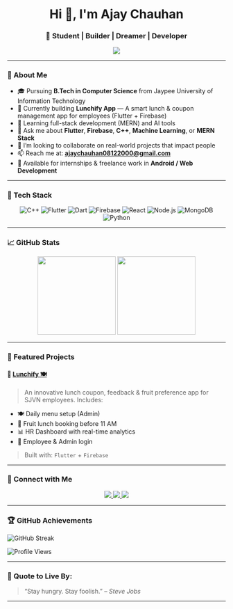 <h1 align="center">Hi 👋, I'm Ajay Chauhan</h1>
<h3 align="center">🚀 Student | Builder | Dreamer | Developer</h3>

<p align="center">
  <img src="https://readme-typing-svg.herokuapp.com?font=Fira+Code&duration=2000&pause=1000&center=true&width=435&lines=Leveling+up+every+commit+🚀;Flutter+%7C+Firebase+%7C+MERN+%F0%9F%92%BB;Building+Lunchify+for+SJVN+Employees+%F0%9F%A5%97;Open+to+internships+%26+collaborations+%F0%9F%91%8D" />
</p>

---

### 🧠 About Me
- 🎓 Pursuing **B.Tech in Computer Science** from Jaypee University of Information Technology
- 🔭 Currently building **Lunchify App** — A smart lunch & coupon management app for employees (Flutter + Firebase)
- 🌱 Learning full-stack development (MERN) and AI tools
- 💬 Ask me about **Flutter**, **Firebase**, **C++**, **Machine Learning**, or **MERN Stack**
- 👯 I’m looking to collaborate on real-world projects that impact people
- 📫 Reach me at: **ajaychauhan08122000@gmail.com**
- 💼 Available for internships & freelance work in **Android / Web Development**

---

### 🚀 Tech Stack

<div align="center">
  
![C++](https://img.shields.io/badge/C++-00599C?style=for-the-badge&logo=cplusplus&logoColor=white)
![Flutter](https://img.shields.io/badge/Flutter-02569B?style=for-the-badge&logo=flutter&logoColor=white)
![Dart](https://img.shields.io/badge/Dart-0175C2?style=for-the-badge&logo=dart&logoColor=white)
![Firebase](https://img.shields.io/badge/Firebase-FFCA28?style=for-the-badge&logo=firebase&logoColor=black)
![React](https://img.shields.io/badge/React-20232a?style=for-the-badge&logo=react&logoColor=61dafb)
![Node.js](https://img.shields.io/badge/Node.js-339933?style=for-the-badge&logo=nodedotjs&logoColor=white)
![MongoDB](https://img.shields.io/badge/MongoDB-4EA94B?style=for-the-badge&logo=mongodb&logoColor=white)
![Python](https://img.shields.io/badge/Python-14354C?style=for-the-badge&logo=python&logoColor=white)

</div>

---

### 📈 GitHub Stats

<div align="center">
  <img src="https://github-readme-stats.vercel.app/api?username=Ajay0008-cloud&show_icons=true&theme=tokyonight" height="180px"/>
  <img src="https://github-readme-stats.vercel.app/api/top-langs/?username=Ajay0008-cloud&layout=compact&theme=tokyonight" height="180px"/>
</div>

---

### 💼 Featured Projects

#### 🔖 [Lunchify 🍽️](https://github.com/Ajay0008-cloud/lunchify-app)
> An innovative lunch coupon, feedback & fruit preference app for SJVN employees. Includes:
- 🍽️ Daily menu setup (Admin)
- 🍌 Fruit lunch booking before 11 AM
- 📊 HR Dashboard with real-time analytics
- 🔐 Employee & Admin login
> Built with: `Flutter` + `Firebase`

---

### 📣 Connect with Me

<p align="center">
  <a href="https://www.linkedin.com/in/ajaychauhan0008/" target="_blank">
    <img src="https://img.shields.io/badge/LinkedIn-AjayChauhan-blue?style=for-the-badge&logo=linkedin" />
  </a>
  <a href="mailto:ajaychauhan08122000@gmail.com">
    <img src="https://img.shields.io/badge/Email-ajaychauhan08122000%40gmail.com-red?style=for-the-badge&logo=gmail" />
  </a>
  <a href="https://github.com/Ajay0008-cloud">
    <img src="https://img.shields.io/badge/GitHub-Ajay0008--cloud-181717?style=for-the-badge&logo=github" />
  </a>
</p>

---

### 🏆 GitHub Achievements

![GitHub Streak](https://github-readme-streak-stats.herokuapp.com/?user=Ajay0008-cloud&theme=tokyonight)

![Profile Views](https://komarev.com/ghpvc/?username=Ajay0008-cloud&label=Profile%20views&color=0e75b6&style=flat)

---

### 🔗 Quote to Live By:
> “Stay hungry. Stay foolish.” – *Steve Jobs*

---

